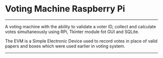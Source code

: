 # Voting Machine Raspberry Pi
***
A voting machine with the ability to validate a voter ID, collect and calculate votes simultaneously using RPi, Tkinter module fot GUI and SQLite.

The EVM is a Simple Electronic Device used to record votes in place of valid papers
and boxes which were used earlier in voting system.
***
